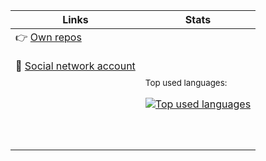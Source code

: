 | Links    | Stats   |
|-----|----|
|    👉 <a href="https://github.com/d9k?tab=repositories&type=source">Own repos</a><br /><br /> 🐢 <a href="https://vk.com/d9kd9k">Social network account</a> <br /><br /><br /><br /><br /><br /><br /> |  <p><sub>Top used languages:<sub></p> <a href="https://github.com/anuraghazra/github-readme-stats#top-languages-card"> <img src="https://github-readme-stats.vercel.app/api/top-langs/?username=d9k&langs_count=10&theme=dark&hide=Rich%20Text%20Format,CoffeeScript,HTML,Scheme,Ruby,Emacs%20Lisp&hide_title=true" alt="Top used languages"/></a> |

